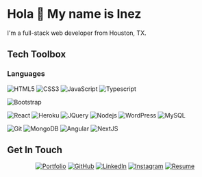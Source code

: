 # Hola 👋 My name is Inez
I'm a full-stack web developer from Houston, TX.


## Tech Toolbox

### Languages
![HTML5](https://img.shields.io/badge/-HTML5-E34F26?style=flat&logo=html5&logoColor=white)
![CSS3](https://img.shields.io/badge/-CSS3-1572B6?style=flat&logo=css3)
![JavaScript](https://img.shields.io/badge/-JavaScript-black?style=flat&logo=javascript)
![Typescript](https://img.shields.io/badge/-TypeScript-white?style=flat&logo=typescript)

![Bootstrap](https://img.shields.io/badge/-Bootstrap-563D7C?style=flat&logo=bootstrap)

![React](https://img.shields.io/badge/-React-black?style=flat&logo=react)
![Heroku](https://img.shields.io/badge/-Heroku-gray?style=flat&logo=heroku)
![JQuery](https://img.shields.io/badge/-JQuery-blue?style=flat&logo=jquery)
![Nodejs](https://img.shields.io/badge/-Nodejs-green?style=flat&logo=Node.js)
![WordPress](https://img.shields.io/badge/-WordPress-blue?style=flat&logo=wordpress)
![MySQL](https://img.shields.io/badge/-MySQL-black?style=flat&logo=mysql)

![Git](https://img.shields.io/badge/-Git-black?style=flat&logo=git)
![MongoDB](https://img.shields.io/badge/-MongoDB-FCA121?style=flat&logo=mongodb)
![Angular](https://img.shields.io/badge/-Angular-red?style=flat&logo=angular)
![NextJS](https://img.shields.io/badge/-NextJS-black?style=flat&logo=nextjs)

## Get In Touch

<p align="center">
        <a href="https://terrytangyuan.github.io/cv.html"><img src="imgs/cv.svg" alt="Portfolio"></a>
	<a href="https://github.com/terrytangyuan"><img src="imgs/github.svg" alt="GitHub"></a>
	<a href="https://www.linkedin.com/in/terrytangyuan"><img src="imgs/linkedin.svg" alt="LinkedIn"></a>
	<a href="https://github.com/sponsors/terrytangyuan"><img src="imgs/sponsors.svg" alt="Instagram"></a>
	<a href="https://terrytangyuan.github.io/cv.html"><img src="imgs/cv.svg" alt="Resume"></a>
</p>
